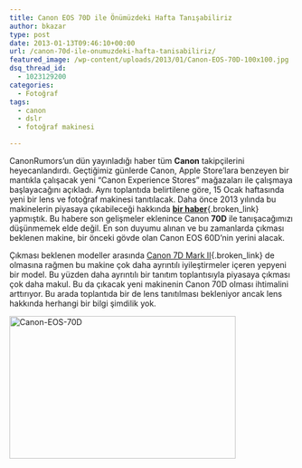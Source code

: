 ```yaml
---
title: Canon EOS 70D ile Önümüzdeki Hafta Tanışabiliriz
author: bkazar
type: post
date: 2013-01-13T09:46:10+00:00
url: /canon-70d-ile-onumuzdeki-hafta-tanisabiliriz/
featured_image: /wp-content/uploads/2013/01/Canon-EOS-70D-100x100.jpg
dsq_thread_id:
  - 1023129200
categories:
  - Fotoğraf
tags:
  - canon
  - dslr
  - fotoğraf makinesi

---
```

CanonRumors’un dün yayınladığı haber tüm **Canon** takipçilerini heyecanlandırdı. Geçtiğimiz günlerde Canon, Apple Store’lara benzeyen bir mantıkla çalışacak yeni “Canon Experience Stores” mağazaları ile çalışmaya başlayacağını açıkladı. Aynı toplantıda belirtilene göre, 15 Ocak haftasında yeni bir lens ve fotoğraf makinesi tanıtılacak. Daha önce 2013 yılında bu makinelerin piyasaya çıkabileceği hakkında [**bir haber**][1]{.broken_link} yapmıştık. Bu habere son gelişmeler eklenince Canon **70D** ile tanışacağımızı düşünmemek elde değil. En son duyumu alınan ve bu zamanlarda çıkması beklenen makine, bir önceki gövde olan Canon EOS 60D’nin yerini alacak.

Çıkması beklenen modeller arasında [Canon 7D Mark II][2]{.broken_link} de olmasına rağmen bu makine çok daha ayrıntılı iyileştirmeler içeren yepyeni bir model. Bu yüzden daha ayrıntılı bir tanıtım toplantısıyla piyasaya çıkması çok daha makul. Bu da çıkacak yeni makinenin Canon 70D olması ihtimalini arttırıyor. Bu arada toplantıda bir de lens tanıtılması bekleniyor ancak lens hakkında herhangi bir bilgi şimdilik yok.

<img class="aligncenter size-large wp-image-10852" alt="Canon-EOS-70D" src="https://www.murekkep.org/wp-content/uploads/2013/01/Canon-EOS-70D-400x252.jpg" width="400" height="252" srcset="https://www.murekkep.org/wp-content/uploads/2013/01/Canon-EOS-70D-400x252.jpg 400w, https://www.murekkep.org/wp-content/uploads/2013/01/Canon-EOS-70D-50x31.jpg 50w, https://www.murekkep.org/wp-content/uploads/2013/01/Canon-EOS-70D-125x78.jpg 125w, https://www.murekkep.org/wp-content/uploads/2013/01/Canon-EOS-70D-300x189.jpg 300w, https://www.murekkep.org/wp-content/uploads/2013/01/Canon-EOS-70D-483x305.jpg 483w, https://www.murekkep.org/wp-content/uploads/2013/01/Canon-EOS-70D.jpg 680w" sizes="(max-width: 400px) 100vw, 400px" />

 [1]: https://www.murekkep.org/2013-yilinda-canon-70d-7d-mark-ii-eos-m2-ve-1dsx-ile-tanisabiliriz-10304
 [2]: https://www.murekkep.org/canon-eos-7d-mark-ii-beklenen-ozellikleri-ve-cikis-tarihi-10245